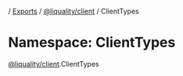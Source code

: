 [](../README.md) / [Exports](../modules.md) / [@liquality/client](liquality_client.md) / ClientTypes

# Namespace: ClientTypes

[@liquality/client](liquality_client.md).ClientTypes
